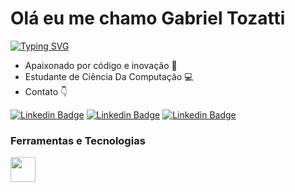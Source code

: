 # Olá eu me chamo Gabriel Tozatti
[![Typing SVG](https://readme-typing-svg.herokuapp.com?font=Oxygen&weight=700&size=30&duration=8000&pause=1000&color=4281B3&background=FFFFFF00&random=false&width=435&lines=Desenvolvedor+Python)](https://git.io/typing-svg)
  - Apaixonado por código e inovação 🚀
  - Estudante de Ciência Da Computação 💻
  - Contato 👇

<p align='left'>
    
[![Linkedin Badge](https://img.shields.io/badge/LinkedIn-0077B5?style=for-the-badge&logo=linkedin&logoColor=white)](https://www.linkedin.com/in/gabriel-tozatti-590568214/)
[![Linkedin Badge](	https://img.shields.io/badge/Instagram-E4405F?style=for-the-badge&logo=instagram&logoColor=white)]([[https://www.linkedin.com/in/gabriel-tozatti-590568214/](https://www.instagram.com/gabrieitozatti/?igsh=ZGppY29pbTcyMWht&utm_source=qr)])
[![Linkedin Badge](https://img.shields.io/badge/Gmail-D14836?style=for-the-badge&logo=gmail&logoColor=white)](mailto:gabrieltozatti2021@gmail.com)



### Ferramentas e Tecnologias
<code><img src="https://cdn.jsdelivr.net/gh/devicons/devicon/icons/python/python-original.svg" width="40" height="40"></code>
</br>
</br>
